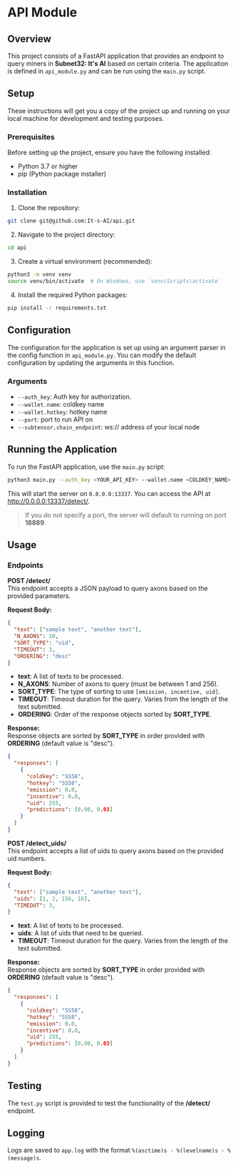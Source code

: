 # API Module

## Overview

This project consists of a FastAPI application that provides an endpoint to query miners in **Subnet32: It's AI** based on certain criteria. The application is defined in `api_module.py` and can be run using the `main.py` script.

## Setup

These instructions will get you a copy of the project up and running on your local machine for development and testing purposes.

### Prerequisites

Before setting up the project, ensure you have the following installed:
- Python 3.7 or higher
- pip (Python package installer)

### Installation

1.	Clone the repository:
```bash
git clone git@github.com:It-s-AI/api.git
```

2.  Navigate to the project directory:
```bash
cd api
```

3.  Create a virtual environment (recommended):
```bash
python3 -m venv venv
source venv/bin/activate  # On Windows, use `venv\Scripts\activate`
```

4.  Install the required Python packages:
```bash
pip install -r requirements.txt
```

## Configuration

The configuration for the application is set up using an argument parser in the config function in `api_module.py`. You can modify the default configuration by updating the arguments in this function.

### Arguments

- `--auth_key`: Auth key for authorization.
- `--wallet.name`: coldkey name
- `--wallet.hotkey`: hotkey name
- `--port`: port to run API on
- `--subtensor.chain_endpoint`: ws:// address of your local node

## Running the Application

To run the FastAPI application, use the `main.py` script:
```bash
python3 main.py --auth_key <YOUR_API_KEY> --wallet.name <COLDKEY_NAME> --wallet.hotkey <HOTKEY_NAME> --port 13337
```
This will start the server on `0.0.0.0:13337`. You can access the API at http://0.0.0.0:13337/detect/.

> If you do not specify a port, the server will default to running on port **18889**.

## Usage

### Endpoints

**POST /detect/**  
This endpoint accepts a JSON payload to query axons based on the provided parameters.

**Request Body:**
```json
{
  "text": ["sample text", "another text"],
  "N_AXONS": 10,
  "SORT_TYPE": "uid",
  "TIMEOUT": 3, 
  "ORDERING": "desc"
}
```
- **text**: A list of texts to be processed.
- **N_AXONS**: Number of axons to query (must be between 1 and 256).
- **SORT_TYPE**: The type of sorting to use `[emission, incentive, uid]`.
- **TIMEOUT**: Timeout duration for the query. Varies from the length of the text submitted.
- **ORDERING**: Order of the response objects sorted by **SORT_TYPE**.


**Response:**  
Response objects are sorted by **SORT_TYPE** in order provided with **ORDERING** (default value is "desc").
```json
{
  "responses": [
    {
      "coldkey": "SS58",
      "hotkey": "SS58",
      "emission": 0.0,
      "incentive": 0.0, 
      "uid": 255,
      "predictions": [0.98, 0.03]
    }
  ]
}
```


**POST /detect_uids/**  
This endpoint accepts a list of uids to query axons based on the provided uid numbers.

**Request Body:**
```json
{
  "text": ["sample text", "another text"],
  "uids": [1, 2, 156, 16],
  "TIMEOUT": 3, 
}
```
- **text**: A list of texts to be processed.
- **uids**: A list of uids that need to be queried.
- **TIMEOUT**: Timeout duration for the query. Varies from the length of the text submitted.


**Response:**  
Response objects are sorted by **SORT_TYPE** in order provided with **ORDERING** (default value is "desc").
```json
{
  "responses": [
    {
      "coldkey": "SS58",
      "hotkey": "SS58",
      "emission": 0.0,
      "incentive": 0.0, 
      "uid": 255,
      "predictions": [0.98, 0.03]
    }
  ]
}
```


## Testing

The `test.py` script is provided to test the functionality of the **/detect/** endpoint.

## Logging

Logs are saved to `app.log` with the format `%(asctime)s - %(levelname)s - %(message)s`.


